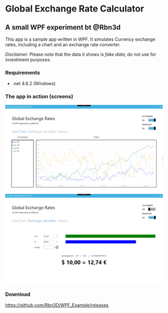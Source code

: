 
# Global Exchange Rate Calculator #

## A small WPF experiment bt @Rbn3d ##

This app is a sample app written in WPF. It simulates Currency exchange rates, including a chart and an exchange rate converter. 

 *Disclaimer:* Please note that the data it shows is *fake data*, do not use for investiment purposes.

### Requirements ###
* .net 4.6.2 (Windows)

### The app in action (screens) ###

![Sceenshot](/RepoImages/Screen1.png?raw=true "Screenshot")
![Sceenshot](/RepoImages/Screen2.png?raw=true "Screenshot")

### Download ###

https://github.com/Rbn3D/WPF_Example/releases

